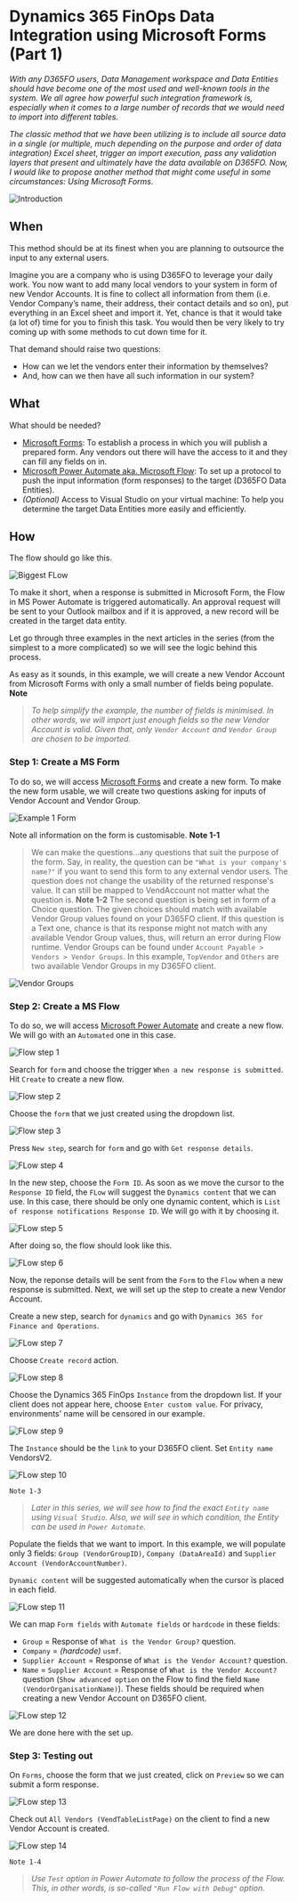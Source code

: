 # Dynamics 365 FinOps Data Integration using Microsoft Forms (Part 1)


*With any D365FO users, Data Management workspace and Data Entities should have become one of the most used and well-known tools in the system. We all agree how powerful such integration framework is, especially when it comes to a large number of records that we would need to import into different tables.*

*The classic method that we have been utilizing is to include all source data in a single (or multiple, much depending on the purpose and order of data integration) Excel sheet, trigger an import execution, pass any validation layers that present and ultimately have the data available on D365FO. Now, I would like to propose another method that might come useful in some circumstances: Using Microsoft Forms.*

![Introduction](/imagesposts/Introduction.png "The trio")

## When

This method should be at its finest when you are planning to outsource the input to any external users.

Imagine you are a company who is using D365FO to leverage your daily work. You now want to add many local vendors to your system in form of new Vendor Accounts. It is fine to collect all information from them (i.e. Vendor Company’s name, their address, their contact details and so on), put everything in an Excel sheet and import it. Yet, chance is that it would take (a lot of) time for you to finish this task. You would then be very likely to try coming up with some methods to cut down time for it.

That demand should raise two questions:

- How can we let the vendors enter their information by themselves?
- And, how can we then have all such information in our system?

## What

What should be needed?

- [Microsoft Forms](https://forms.office.com/): To establish a process in which you will publish a prepared form. Any vendors out there will have the access to it and they can fill any fields on in.
- [Microsoft Power Automate aka. Microsoft Flow](https://flow.microsoft.com/): To set up a protocol to push the input information (form responses) to the target (D365FO Data Entities).
- *(Optional)* Access to Visual Studio on your virtual machine: To help you determine the target Data Entities more easily and efficiently.

## How

The flow should go like this.

![Biggest FLow](/imagesposts/Biggest-Flow.png "The Biggest FLow")

To make it short, when a response is submitted in Microsoft Form, the Flow in MS Power Automate is triggered automatically. An approval request will be sent to your Outlook mailbox and if it is approved, a new record will be created in the target data entity.

Let go through three examples in the next articles in the series (from the simplest to a more complicated) so we will see the logic behind this process.

As easy as it sounds, in this example, we will create a new Vendor Account from Microsoft Forms with only a small number of fields being populate.
**Note**
> *To help simplify the example, the number of fields is minimised. In other words, we will import just enough fields so the new Vendor Account is valid.*
> *Given that, only `Vendor Account` and `Vendor Group` are chosen to be imported.*

### Step 1: Create a MS Form

To do so, we will access [Microsoft Forms](https://forms.office.com/) and create a new form. To make the new form usable, we will create two questions asking for inputs of Vendor Account and Vendor Group.

![Example 1 Form](/imagesposts/E1-1-NewForm.png "Example 1 Form")

Note all information on the form is customisable.
**Note 1-1**
> We can make the questions...any questions that suit the purpose of the form. Say, in reality, the question can be `"What is your company's name?"` if you want to send this form to any external vendor users. The question does not change the usability of the returned response's value. It can still be mapped to VendAccount not matter what the question is.
**Note 1-2**
> The second question is being set in form of a Choice question. The given choices should match with available Vendor Group values found on your D365FO client. If this question is a Text one, chance is that its response might not match with any available Vendor Group values, thus, will return an error during Flow runtime.
> Vendor Groups can be found under `Account Payable > Vendors > Vendor Groups`. In this example, `TopVendor` and `Others` are two available Vendor Groups in my D365FO client.

![Vendor Groups](/imagesposts/E1-2-VendorGroups.png "Vendor Groups")

### Step 2: Create a MS Flow

To do so, we will access [Microsoft Power Automate](https://flow.microsoft.com/) and create a new flow. We will go with an `Automated` one in this case.

![Flow step 1](/imagesposts/E1-3-Flow-1.png "Automated flow")

Search for `form` and choose the trigger `When a new response is submitted`. Hit `Create` to create a new flow.

![Flow step 2](/imagesposts/E1-4-Flow-2.png "Form trigger")

Choose the `form` that we just created using the dropdown list.

![Flow step 3](/imagesposts/E1-5-Flow-3.png "Choose form")

Press `New step`, search for `form` and go with `Get response details`.

![FLow step 4](/imagesposts/E1-6-Flow-4.png "New step: Get response details")

In the new step, choose the `Form ID`. As soon as we move the cursor to the `Response ID` field, the `FLow` will suggest the `Dynamics content` that we can use. In this case, there should be only one dynamic content, which is `List of response notifications Response ID`. We will go with it by choosing it.

![FLow step 5](/imagesposts/E1-7-Flow-5.png "Get response details")

After doing so, the flow should look like this.

![FLow step 6](/imagesposts/E1-8-Flow-6.png "Form done")

Now, the reponse details will be sent from the `Form` to the `Flow` when a new response is submitted. Next, we will set up the step to create a new Vendor Account.

Create a new step, search for `dynamics` and go with `Dynamics 365 for Finance and Operations`.

![FLow step 7](/imagesposts/E1-9-Flow-7.png "Dynamics 365 FinOps")

Choose `Create record` action.

![FLow step 8](/imagesposts/E1-10-Flow-8.png "Create record action")

Choose the Dynamics 365 FinOps `Instance` from the dropdown list. If your client does not appear here, choose `Enter custom value`. For privacy, environments' name will be censored in our example.

![FLow step 9](/imagesposts/E1-11-Flow-9.png "Set D365FO instance")

The `Instance` should be the `link` to your D365FO client. Set `Entity name` VendorsV2.

![FLow step 10](/imagesposts/E1-12-Flow-10.png "Set Instance and Entity")

`Note 1-3`

> *Later in this series, we will see how to find the exact `Entity name` using `Visual Studio`. Also, we will see in which condition, the Entity can be used in `Power Automate`.*

Populate the fields that we want to import. In this example, we will populate only 3 fields: `Group (VendorGroupID)`, `Company (DataAreaId)` and `Supplier Account (VendorAccountNumber)`.

`Dynamic content` will be suggested automatically when the cursor is placed in each field.

![FLow step 11](/imagesposts/E1-13-Flow-11.png "Map Form fields with Automate fields")

We can map `Form fields` with `Automate fields` or `hardcode` in these fields:

- `Group` = Response of `What is the Vendor Group?` question.
- `Company` = *(hardcode)* `usmf`.
- `Supplier Account` = Response of `What is the Vendor Account?` question.
- `Name` = `Supplier Account` =  Response of `What is the Vendor Account?` question (`Show advanced option` on the Flow to find the field `Name (VendorOrganisationName)`).
These fields should be required when creating a new Vendor Account on D365FO client.

![FLow step 12](/imagesposts/E1-14-Flow-12.png "Map Form fields with Automate fields")

We are done here with the set up.

### Step 3: Testing out

On `Forms`, choose the form that we just created, click on `Preview` so we can submit a form response.

![FLow step 13](/imagesposts/E1-15-Flow-13.png "Map Form fields with Automate fields")

Check out `All Vendors (VendTableListPage)` on the client to find a new Vendor Account is created.

![FLow step 14](/imagesposts/E1-16-Flow-14.png "Map Form fields with Automate fields")

`Note 1-4`

> *Use `Test` option in Power Automate to follow the process of the Flow. This, in other words, is so-called `"Run Flow with Debug"` option.*

